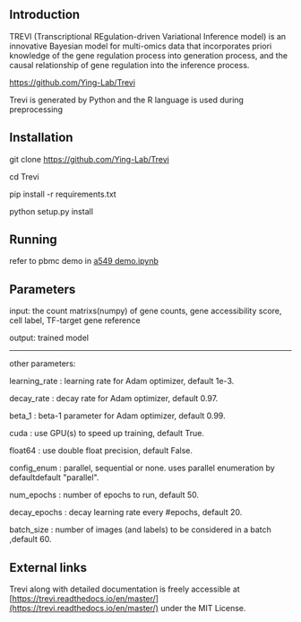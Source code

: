 Introduction
-----
TREVI (Transcriptional REgulation-driven Variational Inference model) is an innovative Bayesian model for multi-omics data that incorporates priori knowledge of the gene regulation process into generation process, and the causal relationship of gene regulation into the inference process.

https://github.com/Ying-Lab/Trevi

Trevi is generated by Python and the R language is used during preprocessing


Installation
-----
git clone https://github.com/Ying-Lab/Trevi

cd Trevi

pip install -r requirements.txt 

python setup.py install

Running
-----
refer to pbmc demo in [a549 demo.ipynb](https://github.com/Ying-Lab/TREVI/blob/46201a7823887830b45a64c794123e7403863146/a549%20demo.ipynb)

Parameters
-----
input: the count matrixs(numpy) of gene counts, gene accessibility score, cell label, TF-target gene reference

output: trained model 

-----
other parameters:

learning_rate : learning rate for Adam optimizer, default 1e-3.

decay_rate : decay rate for Adam optimizer, default 0.97.

beta_1 : beta-1 parameter for Adam optimizer, default 0.99.

cuda : use GPU(s) to speed up training, default True.

float64 : use double float precision, default False.

config_enum : parallel, sequential or none. uses parallel enumeration by defaultdefault "parallel".

num_epochs : number of epochs to run, default 50.

decay_epochs : decay learning rate every #epochs, default 20.

batch_size : number of images (and labels) to be considered in a batch ,default 60.

External links
-----
Trevi along with detailed documentation is freely accessible at [https://trevi.readthedocs.io/en/master/](https://trevi.readthedocs.io/en/master/) under the MIT License.





